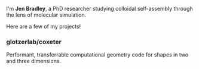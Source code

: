 I'm **Jen Bradley**, a PhD researcher studying colloidal self-assembly through the lens of molecular simulation.



Here are a few of my projects!

### glotzerlab/coxeter

Performant, transferrable computational geometry code for shapes in two and three dimensions.


